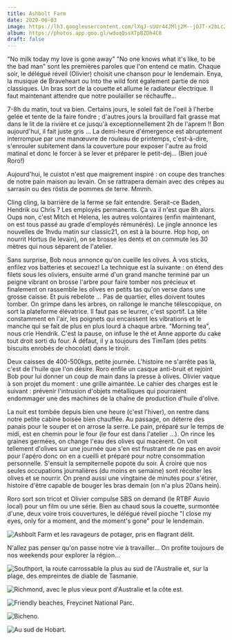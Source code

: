 ```yaml
---
title: Ashbolt Farm
date: 2020-06-03
image: https://lh3.googleusercontent.com/lXqJ-sUUr44JMlj2M--jOJT-x2bLc2DLNlDzL4bI_HbHvBjGFVQnd60EFfpharVehc23nAGlvsNeI_3oEPZzBXKDeF7I3o8Zhc-JHCXg11bGK4iMYw_gJmEk3Ib_um9PdD8dPg-eeEw
album: https://photos.app.goo.gl/wduqQssXTpBZDh4C8
draft: false
---
```


"No milk today my love is gone away" 
"No one knows what it's like, to be the bad man" 
sont les premières paroles que l'on entend ce matin. Chaque soir, le délégué réveil (Olivier) choisit une chanson pour le lendemain. Enya, la musique de Braveheart ou Into the wild font également partie de nos classiques. Un bras sort de la couette et allume le radiateur électrique. Il faut maintenant attendre que notre poulailler se réchauffe...

7-8h du matin, tout va bien. Certains jours, le soleil fait de l'oeil à l'herbe gelée et tente de la faire fondre ; d'autres jours la brouillard fait grasse mat dans le lit de la rivière et ce jusqu'à exceptionnellement 2h de l'aprem !! Bon aujourd'hui, il fait juste gris ... La demi-heure d'émergence est abruptement interrompue par une manœuvre de rouleau de printemps, c'est-à-dire, s'enrouler subitement dans la couverture pour exposer l'autre au froid matinal et donc le forcer à se lever et préparer le petit-dej... (Bien joué Roro!)

Aujourd'hui, le cuistot n'est que maigrement inspiré : on coupe des tranches de notre pain maison au levain. On se rattrapera demain avec des crêpes au sarrasin ou des röstis de pommes de terre. Mmmh. 

Cling cling, la barrière de la ferme se fait entendre. Serait-ce Baden, Hendrik ou Chris ? Les employés permanents. Ça va il n'est que 8h alors. Oups non, c'est Mitch et Helena, les autres volontaires (enfin maintenant, on est tous passé au grade d'employés rémunérés). Le jingle annonce les nouvelles de 1hvdu matin sur classic21, on est à la bourre. Hop hop, on nourrit Hortus (le levain), on se brosse les dents et on commute les 30 mètres qui nous séparent de l'atelier.

Sans surprise, Bob nous annonce qu'on cueille les olives. À vos sticks, enfilez vos batteries et secouez! La technique est la suivante : on étend des filets sous les oliviers, ensuite armé d'un grand manche terminé par un peigne vibrant on brosse l'arbre pour faire tomber nos précieux et finalement on rassemble les olives en petits tas qu'on verse dans une grosse caisse. Et puis rebelote ... Pas de quartier, elles doivent toutes tomber. On grimpe dans les arbres, on rallonge le manche télescopique, on sort la plateforme élévatrice. Il faut pas se leurrer, c'est sportif. La tête constamment en l'air, les poignets qui encaissent les vibrations et le manche qui se fait de plus en plus lourd à chaque arbre. "Morning tea", nous crie Hendrik. C'est la pause, on infuse le thé et Anne apporte du cake tout droit sorti du four. À défaut, il y a toujours des TimTam (des petits biscuits enrobés de chocolat) dans le tiroir.

Deux caisses de 400-500kgs, petite journée. L'histoire ne s'arrête pas là, c'est de l'huile que l'on désire. Roro enfile un casque anti-bruit et rejoint Bob pour lui donner un coup de main dans la presse à olives. Olivier vaque à son projet du moment : une grille aimantée. Le cahier des charges est le suivant : prévenir l'intrusion d'objets métalliques qui pourraient endommager une des machines de la chaîne de production d'huile d'olive. 

La nuit est tombée depuis bien une heure (c'est l'hiver), on rentre dans notre petite cabine boisée bien chauffée. Au passage, on déterre des panais pour le souper et on arrose la serre. Le pain, préparé sur le temps de midi, est en chemin pour le four (le four est dans l'atelier ...). On rince les graines germées, on change l'eau des olives qui macèrent. On voit tellement d'olives sur une journée que s'en est frustrant de ne pas en avoir pour l'apéro donc on en a cueilli et préparé pour notre consommation personnelle. S'ensuit la sempiternelle popote du soir. À croire que nos seules occupations journalières (du moins en semaine) sont récolter les olives et se nourrir. On prend aussi une vingtaine de minutes pour s'étirer, histoire d'être capable de bouger les bras demain (on n'a plus 20ans hein).

Roro sort son tricot et Olivier compulse SBS on demand (le RTBF Auvio local) pour un film ou une série. Bien au chaud sous la couette, surmontée d'une, deux voire trois couvertures, le délégué réveil pioche "I close my eyes, only for a moment, and the moment's gone" pour le lendemain.

![Ashbolt Farm et les ravageurs de potager, pris en flagrant délit.](https://lh3.googleusercontent.com/8CSTCVNwnE1-ADfv2R73jJBb79FhepjZVoJFvV0lkiQYOMqm39kTizvv727QkDqLVL3dX8ySEx4YUTuIQZ3KJSniGJg-_oHjv5L9kq7V2MjFSs3x-lp7KMTLzH1NSTQynWYwvQiagGA)

N'allez pas penser qu'on passe notre vie à travailler... On profite toujours de nos weekends pour explorer la région...

![Southport, la route carrossable la plus au sud de l'Australie et, sur la plage, des empreintes de diable de Tasmanie.](https://lh3.googleusercontent.com/haItxnfdM5_hafYiZcqLOBIFkfqxWJufLmLtgsUW9RA6tcb3MGWRIzPV1g3PxI4GI8ozMCwUT5gYdxVifLZKMY27GJd7sjn-R_ceXIRKKBA9HY26rcMMsVkF01qg1fUWXDhS6_45IwY)

![Richmond, avec le plus vieux pont d'Australie et la côte est.](https://lh3.googleusercontent.com/FC0LsGFbO_MRJqe8-BefQMn-RBt_ss76JY3kPMt-eXLIN73t6S1fXujoIM_Izogs2XZTRZ-W2338YMBg_svbL4s_-zhJ-JhvOjcTLawrU6a--nl-gwwgRgFmvCAXb42ESPm_0WChtuM)

![Friendly beaches, Freycinet National Parc.](https://lh3.googleusercontent.com/OKr8_44TfBtHxV89XaDo8CwgPQrc1NYVcSDyhGq9o_mm7rS5FqpIH8nZtuWX2ilGBG7ci7PB3ESqEyKVeZWjpUaY678MJok7WFaNpq2PqH9Gk9SIFphr4eW3g0v6mHkNgMZGVqzNmvw)

![Bicheno.](https://lh3.googleusercontent.com/5unb67CvVVDWWxZJE8NyDtwNzeaeM34dahnKdi_e8C0A8qDDYpGBlSaCu2QJj9Dm6HA_eHnB08m_irUgUqau12PoMia67Y4k6POX8HFNuBYt7trIX6gN6n_-x4PST4b9ipg6hJv78uw)

![Au sud de Hobart.](https://lh3.googleusercontent.com/HY5rTe9P_wH-che6fZIwsPlQvE3ujWMB-AB7gytKvMsyC5qF7EwfUaMipo6Psxysk9LwRlgPrjQnizoNQq9uqG9LFPYjc5j5Pg1lMu2PxPEx8Jd_yxjYIeogUGVCZS63kQVzjwDrtg0)
